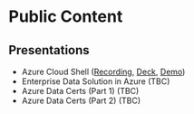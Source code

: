 # Public Content 
## Presentations 
- Azure Cloud Shell ([Recording](https://www.youtube.com/watch?v=MhMwVIqOD00&feature=youtu.be), [Deck](https://cloud.pass.org/Meeting-Details/EventID/15874), [Demo](https://github.com/vikasrajput/vikasrajput.github.io/blob/4199446e25842cadb0819bbfb920ea5ad4586808/resources/architecture/lab-azure-cloudshell.sh))
- Enterprise Data Solution in Azure (TBC)
- Azure Data Certs (Part 1) (TBC)
- Azure Data Certs (Part 2) (TBC)
